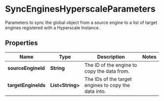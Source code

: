 

# SyncEnginesHyperscaleParameters

Parameters to sync the global object from a source engine to a list of target engines registered with a Hyperscale Instance.

## Properties

| Name | Type | Description | Notes |
|------------ | ------------- | ------------- | -------------|
|**sourceEngineId** | **String** | The ID of the engine to copy the data from. |  |
|**targetEngineIds** | **List&lt;String&gt;** | The IDs of the target engines to copy the data into. |  |



